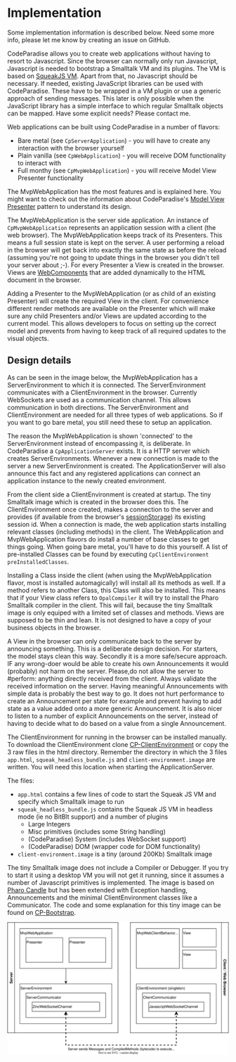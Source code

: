 # Implementation

Some implementation information is described below. Need some more info, please let me know by creating an issue on GitHub.

CodeParadise allows you to create web applications without having to resort to Javascript. Since the browser can normally only run Javascript, Javascript is needed to bootstrap a Smalltalk VM and its plugins. The VM is based on [SqueakJS VM](https://squeak.js.org). Apart from that, no Javascript should be necessary. If needed, existing JavaScript libraries can be used with CodeParadise. These have to be wrapped in a VM plugin or use a generic approach of sending messages. This later is only possible when the JavaScript library has a simple interface to which regular Smalltalk objects can be mapped. Have some explicit needs? Please contact me.

Web applications can be built using CodeParadise in a number of flavors:
* Bare metal (see `CpServerApplication`) - you will have to create any interaction with the browser yourself
* Plain vanilla (see `CpWebApplication`) - you will receive DOM functionality to interact with
* Full monthy (see `CpMvpWebApplication`) - you will receive Model View Presenter functionality

The MvpWebApplication has the most features and is explained here. You might want to check out the information about CodeParadise's [Model View Presenter](./MVP.md) pattern to understand its design.

The MvpWebApplication is the server side application. An instance of `CpMvpWebApplication` represents an application session with a client (the web browser). The MvpWebApplication keeps track of its Presenters. This means a full session state is kept on the server. A user performing a reload in the browser will get back into exactly the same state as before the reload (assuming you're not going to update things in the browser you didn't tell your server about ;-). For every Presenter a View is created in the browser. Views are [WebComponents](https://developer.mozilla.org/en-US/docs/Web/Web_Components) that are added dynamically to the HTML document in the browser.

Adding a Presenter to the MvpWebApplication (or as child of an existing Presenter) will create the required View in the client. For convenience different render methods are available on the Presenter which will make sure any child Presenters and/or Views are updated according to the current model. This allows developers to focus on setting up the correct model and prevents from having to keep track of all required updates to the visual objects.

## Design details

As can be seen in the image below, the MvpWebApplication has a ServerEnvironment to which it is connected. The ServerEnvironment communicates with a ClientEnvironment in the browser. Currently WebSockets are used as a communication channel. This allows communication in both directions. The ServerEnvironment and ClientEnvironment are needed for all three types of web applications. So if you want to go bare metal, you still need these to setup an application.

The reason the MvpWebApplication is shown 'connected' to the ServerEnvironment instead of encompassing it, is deliberate. In CodeParadise a `CpApplicationServer` exists. It is a HTTP server which creates ServerEnvironments. Whenever a new connection is made to the server a new ServerEnvironment is created. The ApplicationServer will also announce this fact and any registered applications can connect an application instance to the newly created environment.

From the client side a ClientEnvironment is created at startup. The tiny Smalltalk image which is created in the browser does this. The ClientEnvironment once created, makes a connection to the server and provides (if available from the browser's [sessionStorage](https://developer.mozilla.org/en-US/docs/Web/API/Window/sessionStorage)) its existing session id. When a connection is made, the web application starts installing relevant classes (including methods) in the client. The WebApplication and MvpWebApplication flavors do install a number of base classes to get things going. When going bare metal, you'll have to do this yourself. A list of pre-installed Classes can be found by executing `CpClientEnvironment preInstalledClasses`.

Installing a Class inside the client (when using the MvpWebApplication flavor, most is installed automagically) will install all its methods as well. If a method refers to another Class, this Class will also be installed. This means that if your View class refers to `OpalCompiler` it will try to install the Pharo Smalltalk compiler in the client. This will fail, because the tiny Smalltalk image is only equiped with a limited set of classes and methods. Views are supposed to be thin and lean. It is not designed to have a copy of your business objects in the browser.

A View in the browser can only communicate back to the server by announcing something. This is a deliberate design decision. For starters, the model stays clean this way. Secondly it is a more safe/secure approach. IF any wrong-doer would be able to create his own Announcements it would (probably) not harm on the server. Please,do not allow the server to #perform: anything directly received from the client. Always validate the received information on the server. Having meaningful Announcements with simple data is probably the best way to go. It does not hurt performance to create an Announcement per state for example and prevent having to add state as a value added onto a more generic Announcement. It is also nicer to listen to a number of explicit Announcements on the server, instead of having to decide what to do based on a value from a single Announcement.

The ClientEnvironment for running in the browser can be installed manually. To download the ClientEnvironment clone [CP-ClientEnvironment](https://github.com/ErikOnBike/CP-ClientEnvironment) or copy the 3 raw files in the html directory. Remember the directory in which the 3 files `app.html`, `squeak_headless_bundle.js` and `client-environment.image` are written. You will need this location when starting the ApplicationServer.

The files:
* `app.html` contains a few lines of code to start the Squeak JS VM and specify which Smalltalk image to run
* `squeak_headless_bundle.js` contains the Squeak JS VM in headless mode (ie no BitBlt support) and a number of plugins
   * Large Integers
   * Misc primitives (includes some String handling)
   * (CodeParadise) System (includes WebSocket support)
   * (CodeParadise) DOM (wrapper code for DOM functionality)
* `client-environment.image` is a tiny (around 200Kb) Smalltalk image

The tiny Smalltalk image does not include a Compiler or Debugger. If you try to start it using a desktop VM you will not get it running, since it assumes a number of Javascript primitives is implemented. The image is based on [Pharo Candle](https://github.com/carolahp/PharoCandleSrc) but has been extended with Exception handling, Announcements and the minimal ClientEnvironment classes like a Communicator. The code and some explanation for this tiny image can be found on [CP-Bootstrap](https://github.com/ErikOnBike/CP-Bootstrap).

![Design](./webapplication_design_detail.svg)
